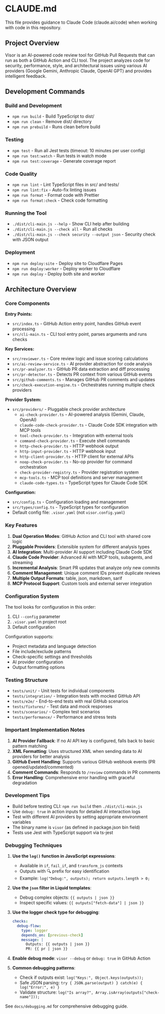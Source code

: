 # CLAUDE.md

This file provides guidance to Claude Code (claude.ai/code) when working with code in this repository.

## Project Overview

Visor is an AI-powered code review tool for GitHub Pull Requests that can run as both a GitHub Action and CLI tool. The project analyzes code for security, performance, style, and architectural issues using various AI providers (Google Gemini, Anthropic Claude, OpenAI GPT) and provides intelligent feedback.

## Development Commands

### Build and Development
- `npm run build` - Build TypeScript to dist/
- `npm run clean` - Remove dist/ directory
- `npm run prebuild` - Runs clean before build

### Testing
- `npm test` - Run all Jest tests (timeout: 10 minutes per user config)
- `npm run test:watch` - Run tests in watch mode
- `npm run test:coverage` - Generate coverage report

### Code Quality
- `npm run lint` - Lint TypeScript files in src/ and tests/
- `npm run lint:fix` - Auto-fix linting issues
- `npm run format` - Format code with Prettier
- `npm run format:check` - Check code formatting

### Running the Tool
- `./dist/cli-main.js --help` - Show CLI help after building
- `./dist/cli-main.js --check all` - Run all checks
- `./dist/cli-main.js --check security --output json` - Security check with JSON output

### Deployment
- `npm run deploy:site` - Deploy site to Cloudflare Pages
- `npm run deploy:worker` - Deploy worker to Cloudflare
- `npm run deploy` - Deploy both site and worker

## Architecture Overview

### Core Components

**Entry Points:**
- `src/index.ts` - GitHub Action entry point, handles GitHub event processing
- `src/cli-main.ts` - CLI tool entry point, parses arguments and runs checks

**Key Services:**
- `src/reviewer.ts` - Core review logic and issue scoring calculations
- `src/ai-review-service.ts` - AI provider abstraction for code analysis
- `src/pr-analyzer.ts` - GitHub PR data extraction and diff processing
- `src/pr-detector.ts` - Detects PR context from various GitHub events
- `src/github-comments.ts` - Manages GitHub PR comments and updates
- `src/check-execution-engine.ts` - Orchestrates running multiple check providers

**Provider System:**
- `src/providers/` - Pluggable check provider architecture
  - `ai-check-provider.ts` - AI-powered analysis (Gemini, Claude, OpenAI)
  - `claude-code-check-provider.ts` - Claude Code SDK integration with MCP tools
  - `tool-check-provider.ts` - Integration with external tools
  - `command-check-provider.ts` - Execute shell commands
  - `http-check-provider.ts` - HTTP webhook output
  - `http-input-provider.ts` - HTTP webhook input
  - `http-client-provider.ts` - HTTP client for external APIs
  - `noop-check-provider.ts` - No-op provider for command orchestration
  - `check-provider-registry.ts` - Provider registration system
  - `mcp-tools.ts` - MCP tool definitions and server management
  - `claude-code-types.ts` - TypeScript types for Claude Code SDK

**Configuration:**
- `src/config.ts` - Configuration loading and management
- `src/types/config.ts` - TypeScript types for configuration
- Default config file: `.visor.yaml` (not `visor.config.yaml`)

### Key Features

1. **Dual Operation Modes**: GitHub Action and CLI tool with shared core logic
2. **Pluggable Providers**: Extensible system for different analysis types
3. **AI Integration**: Multi-provider AI support including Claude Code SDK
4. **Claude Code Provider**: Advanced AI with MCP tools, subagents, and streaming
5. **Incremental Analysis**: Smart PR updates that analyze only new commits
6. **Comment Management**: Unique comment IDs prevent duplicate reviews
7. **Multiple Output Formats**: table, json, markdown, sarif
8. **MCP Protocol Support**: Custom tools and external server integration

### Configuration System

The tool looks for configuration in this order:
1. CLI `--config` parameter
2. `.visor.yaml` in project root
3. Default configuration

Configuration supports:
- Project metadata and language detection
- File include/exclude patterns
- Check-specific settings and thresholds
- AI provider configuration
- Output formatting options

### Testing Structure

- `tests/unit/` - Unit tests for individual components
- `tests/integration/` - Integration tests with mocked GitHub API
- `tests/e2e/` - End-to-end tests with real GitHub scenarios
- `tests/fixtures/` - Test data and mock responses
- `tests/scenarios/` - Complex test scenarios
- `tests/performance/` - Performance and stress tests

### Important Implementation Notes

1. **AI Provider Fallback**: If no AI API key is configured, falls back to basic pattern matching
2. **XML Formatting**: Uses structured XML when sending data to AI providers for better analysis
3. **GitHub Event Handling**: Supports various GitHub webhook events (PR opened/updated/commented)
4. **Comment Commands**: Responds to `/review` commands in PR comments
5. **Error Handling**: Comprehensive error handling with graceful degradation

### Development Tips

- Build before testing CLI: `npm run build` then `./dist/cli-main.js`
- Use `debug: true` in action inputs for detailed AI interaction logs
- Test with different AI providers by setting appropriate environment variables
- The binary name is `visor` (as defined in package.json bin field)
- Tests use Jest with TypeScript support via ts-jest

### Debugging Techniques

1. **Use the `log()` function in JavaScript expressions**:
   - Available in `if`, `fail_if`, and `transform_js` contexts
   - Outputs with 🔍 prefix for easy identification
   - Example: `log("Debug:", outputs); return outputs.length > 0;`

2. **Use the `json` filter in Liquid templates**:
   - Debug complex objects: `{{ outputs | json }}`
   - Inspect specific values: `{{ outputs["fetch-data"] | json }}`

3. **Use the logger check type for debugging**:
   ```yaml
   checks:
     debug-flow:
       type: logger
       depends_on: [previous-check]
       message: |
         Outputs: {{ outputs | json }}
         PR: {{ pr | json }}
   ```

4. **Enable debug mode**: `visor --debug` or `debug: true` in GitHub Action

5. **Common debugging patterns**:
   - Check if outputs exist: `log("Keys:", Object.keys(outputs));`
   - Safe JSON parsing: `try { JSON.parse(output) } catch(e) { log("Error:", e) }`
   - Validate structure: `log("Is array?", Array.isArray(outputs["check-name"]));`

See `docs/debugging.md` for comprehensive debugging guide.

